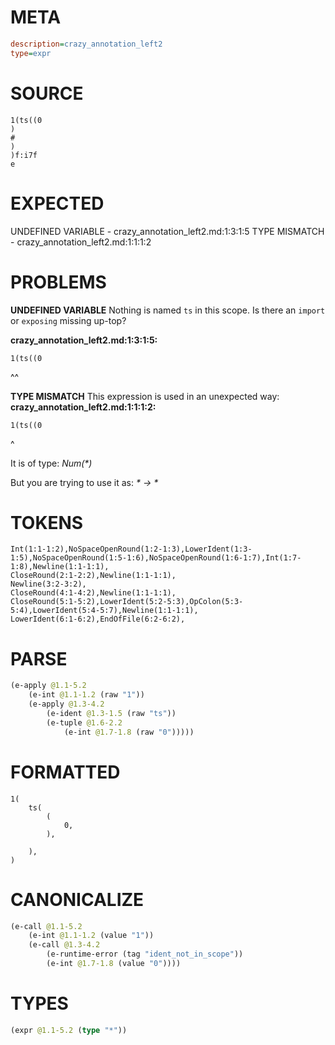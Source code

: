 # META
~~~ini
description=crazy_annotation_left2
type=expr
~~~
# SOURCE
~~~roc
1(ts((0
)
#
)
)f:i7f
e
~~~
# EXPECTED
UNDEFINED VARIABLE - crazy_annotation_left2.md:1:3:1:5
TYPE MISMATCH - crazy_annotation_left2.md:1:1:1:2
# PROBLEMS
**UNDEFINED VARIABLE**
Nothing is named `ts` in this scope.
Is there an `import` or `exposing` missing up-top?

**crazy_annotation_left2.md:1:3:1:5:**
```roc
1(ts((0
```
  ^^


**TYPE MISMATCH**
This expression is used in an unexpected way:
**crazy_annotation_left2.md:1:1:1:2:**
```roc
1(ts((0
```
^

It is of type:
    _Num(*)_

But you are trying to use it as:
    _* -> *_

# TOKENS
~~~zig
Int(1:1-1:2),NoSpaceOpenRound(1:2-1:3),LowerIdent(1:3-1:5),NoSpaceOpenRound(1:5-1:6),NoSpaceOpenRound(1:6-1:7),Int(1:7-1:8),Newline(1:1-1:1),
CloseRound(2:1-2:2),Newline(1:1-1:1),
Newline(3:2-3:2),
CloseRound(4:1-4:2),Newline(1:1-1:1),
CloseRound(5:1-5:2),LowerIdent(5:2-5:3),OpColon(5:3-5:4),LowerIdent(5:4-5:7),Newline(1:1-1:1),
LowerIdent(6:1-6:2),EndOfFile(6:2-6:2),
~~~
# PARSE
~~~clojure
(e-apply @1.1-5.2
	(e-int @1.1-1.2 (raw "1"))
	(e-apply @1.3-4.2
		(e-ident @1.3-1.5 (raw "ts"))
		(e-tuple @1.6-2.2
			(e-int @1.7-1.8 (raw "0")))))
~~~
# FORMATTED
~~~roc
1(
	ts(
		(
			0,
		),

	),
)
~~~
# CANONICALIZE
~~~clojure
(e-call @1.1-5.2
	(e-int @1.1-1.2 (value "1"))
	(e-call @1.3-4.2
		(e-runtime-error (tag "ident_not_in_scope"))
		(e-int @1.7-1.8 (value "0"))))
~~~
# TYPES
~~~clojure
(expr @1.1-5.2 (type "*"))
~~~
